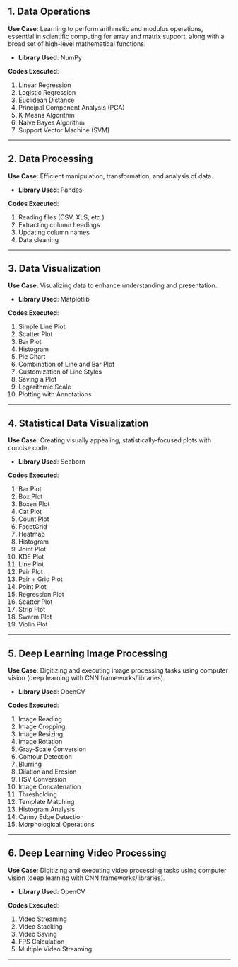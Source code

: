 
## 1. Data Operations

**Use Case**: Learning to perform arithmetic and modulus operations, essential in scientific computing for array and matrix support, along with a broad set of high-level mathematical functions.

- **Library Used**: NumPy

**Codes Executed**:
1. Linear Regression
2. Logistic Regression
3. Euclidean Distance
4. Principal Component Analysis (PCA)
5. K-Means Algorithm
6. Naive Bayes Algorithm
7. Support Vector Machine (SVM)

---

## 2. Data Processing

**Use Case**: Efficient manipulation, transformation, and analysis of data.

- **Library Used**: Pandas

**Codes Executed**:
1. Reading files (CSV, XLS, etc.)
2. Extracting column headings
3. Updating column names
4. Data cleaning

---

## 3. Data Visualization

**Use Case**: Visualizing data to enhance understanding and presentation.

- **Library Used**: Matplotlib

**Codes Executed**:
1. Simple Line Plot
2. Scatter Plot
3. Bar Plot
4. Histogram
5. Pie Chart
6. Combination of Line and Bar Plot
7. Customization of Line Styles
8. Saving a Plot
9. Logarithmic Scale
10. Plotting with Annotations

---

## 4. Statistical Data Visualization

**Use Case**: Creating visually appealing, statistically-focused plots with concise code.

- **Library Used**: Seaborn

**Codes Executed**:
1. Bar Plot
2. Box Plot
3. Boxen Plot
4. Cat Plot
5. Count Plot
6. FacetGrid
7. Heatmap
8. Histogram
9. Joint Plot
10. KDE Plot
11. Line Plot
12. Pair Plot
13. Pair + Grid Plot
14. Point Plot
15. Regression Plot
16. Scatter Plot
17. Strip Plot
18. Swarm Plot
19. Violin Plot

---

## 5. Deep Learning Image Processing

**Use Case**: Digitizing and executing image processing tasks using computer vision (deep learning with CNN frameworks/libraries).

- **Library Used**: OpenCV

**Codes Executed**:
1. Image Reading
2. Image Cropping
3. Image Resizing
4. Image Rotation
5. Gray-Scale Conversion
6. Contour Detection
7. Blurring
8. Dilation and Erosion
9. HSV Conversion
10. Image Concatenation
11. Thresholding
12. Template Matching
13. Histogram Analysis
14. Canny Edge Detection
15. Morphological Operations

---

## 6. Deep Learning Video Processing

**Use Case**: Digitizing and executing video processing tasks using computer vision (deep learning with CNN frameworks/libraries).

- **Library Used**: OpenCV

**Codes Executed**:
1. Video Streaming
2. Video Stacking
3. Video Saving
4. FPS Calculation
5. Multiple Video Streaming

---

